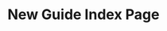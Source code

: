 ---
title: New Guide Index Page
description:
topper:
  _bookshop_name: design-system/topper/hero
  label: ""
  background_image: ""
  alt_text: ""
  heading:
    - text: Heading
      highlight: ""
  subheading: Subheading.
  body_text: ""
  styles:
    vibe: down-to-business
    background_c:
    gradient_1:
    gradient_2:
    gradient_3:
    heading_c:
    enable_blend: false
    enable_pattern: false
    tint_opacity: "0.5"
    container_margin:
cascade:
  secondary_nav:
    title:
    menu_id:
content_blocks:
uuid:
type: guide
---